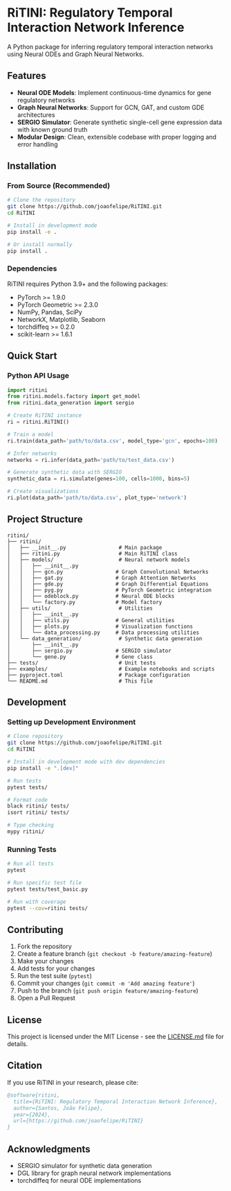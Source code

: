 # RiTINI: Regulatory Temporal Interaction Network Inference

A Python package for inferring regulatory temporal interaction networks using Neural ODEs and Graph Neural Networks.

## Features

- **Neural ODE Models**: Implement continuous-time dynamics for gene regulatory networks
- **Graph Neural Networks**: Support for GCN, GAT, and custom GDE architectures
- **SERGIO Simulator**: Generate synthetic single-cell gene expression data with known ground truth
- **Modular Design**: Clean, extensible codebase with proper logging and error handling

## Installation

### From Source (Recommended)

```bash
# Clone the repository
git clone https://github.com/joaofelipe/RiTINI.git
cd RiTINI

# Install in development mode
pip install -e .

# Or install normally
pip install .
```

### Dependencies

RiTINI requires Python 3.9+ and the following packages:
- PyTorch >= 1.9.0
- PyTorch Geometric >= 2.3.0
- NumPy, Pandas, SciPy
- NetworkX, Matplotlib, Seaborn
- torchdiffeq >= 0.2.0
- scikit-learn >= 1.6.1

## Quick Start

### Python API Usage

```python
import ritini
from ritini.models.factory import get_model
from ritini.data_generation import sergio

# Create RiTINI instance
ri = ritini.RiTINI()

# Train a model
ri.train(data_path='path/to/data.csv', model_type='gcn', epochs=100)

# Infer networks
networks = ri.infer(data_path='path/to/test_data.csv')

# Generate synthetic data with SERGIO
synthetic_data = ri.simulate(genes=100, cells=1000, bins=5)

# Create visualizations
ri.plot(data_path='path/to/data.csv', plot_type='network')
```

## Project Structure

```
ritini/
├── ritini/
│   ├── __init__.py                 # Main package
│   ├── ritini.py                   # Main RiTINI class
│   ├── models/                     # Neural network models
│   │   ├── __init__.py
│   │   ├── gcn.py                 # Graph Convolutional Networks
│   │   ├── gat.py                 # Graph Attention Networks
│   │   ├── gde.py                 # Graph Differential Equations
│   │   ├── pyg.py                 # PyTorch Geometric integration
│   │   ├── odeblock.py            # Neural ODE blocks
│   │   └── factory.py             # Model factory
│   ├── utils/                      # Utilities
│   │   ├── __init__.py
│   │   ├── utils.py               # General utilities
│   │   ├── plots.py               # Visualization functions
│   │   └── data_processing.py     # Data processing utilities
│   └── data_generation/            # Synthetic data generation
│       ├── __init__.py
│       ├── sergio.py              # SERGIO simulator
│       └── gene.py                # Gene class
├── tests/                          # Unit tests
├── examples/                       # Example notebooks and scripts
├── pyproject.toml                  # Package configuration
└── README.md                       # This file
```

## Development

### Setting up Development Environment

```bash
# Clone repository
git clone https://github.com/joaofelipe/RiTINI.git
cd RiTINI

# Install in development mode with dev dependencies
pip install -e ".[dev]"

# Run tests
pytest tests/

# Format code
black ritini/ tests/
isort ritini/ tests/

# Type checking
mypy ritini/
```

### Running Tests

```bash
# Run all tests
pytest

# Run specific test file
pytest tests/test_basic.py

# Run with coverage
pytest --cov=ritini tests/
```

## Contributing

1. Fork the repository
2. Create a feature branch (`git checkout -b feature/amazing-feature`)
3. Make your changes
4. Add tests for your changes
5. Run the test suite (`pytest`)
6. Commit your changes (`git commit -m 'Add amazing feature'`)
7. Push to the branch (`git push origin feature/amazing-feature`)
8. Open a Pull Request

## License

This project is licensed under the MIT License - see the [LICENSE.md](LICENSE.md) file for details.

## Citation

If you use RiTINI in your research, please cite:

```bibtex
@software{ritini,
  title={RiTINI: Regulatory Temporal Interaction Network Inference},
  author={Santos, João Felipe},
  year={2024},
  url={https://github.com/joaofelipe/RiTINI}
}
```

## Acknowledgments

- SERGIO simulator for synthetic data generation
- DGL library for graph neural network implementations
- torchdiffeq for neural ODE implementations
